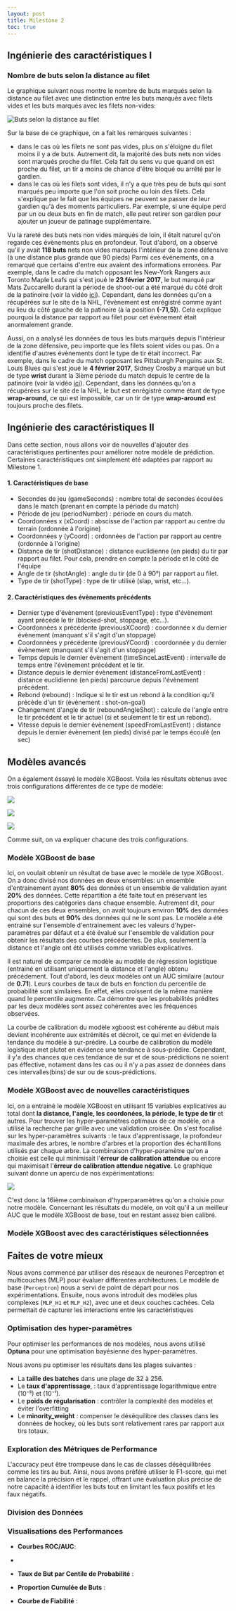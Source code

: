 ```yaml
---
layout: post
title: Milestone 2
toc: true
---
```


## Ingénierie des caractéristiques I

### Nombre de buts selon la distance au filet

Le graphique suivant nous montre le nombre de buts marqués selon la distance au filet avec une
distinction entre les buts marqués avec filets vides et les buts marqués avec les filets non-vides:

![Buts selon la distance au filet](/public/goals_by_distance_milestone2.png)

Sur la base de ce graphique, on a fait les remarques suivantes :

- dans le cas où les filets ne sont pas vides, plus on s'éloigne du filet moins il y a de buts.
  Autrement dit, la majorité des buts nets non vides sont marqués proche du filet. Cela fait du sens vu que
  quand on est proche du filet, un tir a moins de chance d'être bloqué ou arrêté par le gardien.
- dans le cas où les filets sont vides, il n'y a que très peu de buts qui sont marqués peu importe que l'on soit proche
  ou loin des filets.
  Cela s'explique par le fait que les équipes ne peuvent se passer de leur
  gardien
  qu'à des moments particuliers.
  Par exemple, si une équipe perd par un ou deux buts en fin de match,
  elle peut retirer son gardien pour ajouter un joueur de patinage supplémentaire.

Vu la rareté des buts nets non vides marqués de loin, il était naturel qu'on regarde ces évènements plus en profondeur.
Tout d'abord, on a observé qu'il y avait **118 buts** nets non vides marqués l'intérieur de la zone défensive (à une
distance plus grande que 90 pieds)
Parmi ces évènements, on a remarqué que certains d'entre eux avaient des informations erronées.
Par exemple, dans le cadre du match opposant les New-York Rangers aux Toronto Maple Leafs qui s'est joué le **23 février
2017**, le but
marqué par Mats Zuccarello durant la période de shoot-out a été marqué du côté droit de la patinoire (voir la
vidéo [ici](https://www.youtube.com/watch?v=lM6JXVW0-YY)). Cependant,
dans les données qu'on a récupérées sur le site de la NHL, l'évènement est enrégistré comme ayant eu lieu du côté gauche
de la patinoire (à la position **(-71,5)**). Cela explique
pourquoi la distance par rapport au filet pour cet évènement était anormalement grande.

Aussi, on a analysé les données de tous les buts marqués depuis l'intérieur de la zone défensive, peu importe que les
filets soient
vides ou pas. On a identifié d'autres évènements dont le type de tir était incorrect.
Par exemple, dans le cadre du match opposant les Pittsburgh Penguins aux St. Louis Blues qui s'est joué le **4 février
2017**,
Sidney Crosby a marqué un but de type **wrist** durant la 3ième période du match depuis le centre de la patinoire (voir
la vidéo [ici](https://www.youtube.com/watch?v=CHcbWHyRDbE)). Cependant,
dans les données qu'on a récupérées sur le site de la NHL, le but est enrégistré comme étant de type **wrap-around**, ce
qui est impossible, car un tir de type **wrap-around** est toujours proche des filets.

## Ingénierie des caractéristiques II

Dans cette section, nous allons voir de nouvelles d'ajouter des caractéristiques pertinentes pour améliorer notre modèle
de
prédiction.
Certaines caractéristiques ont simplement été adaptées par rapport au Milestone 1.

#### 1. Caractéristiques de base

- Secondes de jeu (gameSeconds) : nombre total de secondes écoulées dans le match (prenant en compte la période du
  match)
- Période de jeu (periodNumber) : période en cours du match.
- Coordonnées x (xCoord) : abscisse de l'action par rapport au centre du terrain (ordonnée à l'origine)
- Coordonnées y (yCoord) : ordonnées de l'action par rapport au centre (ordonnée à l'origine)
- Distance de tir (shotDistance) : distance euclidienne (en pieds) du tir par rapport au filet.
  Pour cela, prendre en compte la période et le côté de l'équipe
- Angle de tir (shotAngle) : angle du tir (de 0 à 90°) par rapport au filet.
- Type de tir (shotType) : type de tir utilisé (slap, wrist, etc...).

#### 2. Caractéristiques des évènements précédents

- Dernier type d'évènement (previousEventType) : type d'évènement ayant précédé le tir (blocked-shot, stoppage, etc...).
- Coordonnées x précédente (previousXCoord) : coordonnée x du dernier évènement (manquant s'il s'agit d'un stoppage)
- Coordonnées y précédente (previousYCoord) : coordonnée y du dernier évènement (manquant s'il s'agit d'un stoppage)
- Temps depuis le dernier évènement (timeSinceLastEvent) : intervalle de temps entre l'évènement précédent et le tir.
- Distance depuis le dernier évènement (distanceFromLastEvent) : distance euclidienne (en pieds) parcourue depuis
  l'évènement précédent.
- Rebond (rebound) : Indique si le tir est un rebond à la condition qu'il précède d'un tir (évènement : shot-on-goal)
- Changement d'angle de tir (reboundAngleShot) : calcule de l'angle entre le tir précédent et le tir actuel (si et
  seulement le tir est un rebond).
- Vitesse depuis le dernier évènement (speedFromLastEvent) : distance depuis le dernier évènement (en pieds) divisé par
  le temps écoulé (en
  sec)

## Modèles avancés

On a également éssayé le modèle XGBoost. Voila les résultats obtenus avec trois configurations différentes
de ce type de modèle:

![](/public/modele_avance_q3_roc.png)

![](/public/modele_avance_q3_goal_rate.png)

<!-- Ajouter courbe cumulative -->

![](/public/modele_avance_q3_reliability_diagram.png)

Comme suit, on va expliquer chacune des trois configurations.

### Modèle XGBoost de base

Ici, on voulait obtenir un résultat de base avec le modèle de type XGBoost.
On a donc divisé nos données en deux ensembles: un ensemble d'entrainement ayant **80%** des données et un ensemble de validation ayant **20%** des données.
Cette répartition a été faite tout en préservant les proportions des catégories dans chaque ensemble.
Autrement dit, pour chacun de ces deux ensembles, on avait toujours environ **10%** des données qui sont des buts et **90%** des données qui ne le sont pas.
Le modèle a été entrainé sur l'ensemble d'entrainement avec les valeurs d'hyper-paramètres
par défaut et a été évalué sur l'ensemble de validation pour obtenir les résultats des courbes précédentes.
De plus, seulement la distance et l'angle ont été utilisés comme variables explicatives.

Il est naturel de comparer ce modèle au modèle de régression logistique (entrainé en utilisant uniquement la distance et l'angle) obtenu précédement.
Tout d'abord, les deux modèles ont un AUC similaire (autour de **0.71**).
Leurs courbes de taux de buts en fonction du percentile de probabilité sont similaires. En effet, elles croissent de la même manière quand le percentile
augmente. Ca démontre que les probabilités prédites par les deux modèles sont assez cohérentes avec les fréquences observées.

<!-- Ajouter comment courbe cumulative -->

La courbe de calibration du modèle xgboost est cohérente au début
mais devient incohérente aux extrémités et décroit, ce qui met en évidende la tendance du modèle à sur-prédire.
La courbe de calibration du modèle logistique met plutot en évidence une tendance à sous-prédire.
Cependant, il y'a des chances que ces tendance de sur et de sous-prédictions ne soient pas éffective, notament dans les cas
ou il n'y a pas assez de données dans ces intervalles(bins) de sur ou de sous-prédictions.

<!-- Ajouter lien expérience wandb -->

### Modèle XGBoost avec de nouvelles caractéristiques

Ici, on a entrainé le modèle XGBoost en utilisant 15 variables explicatives au total dont **la distance, l'angle, les coordonées,
la période, le type de tir** et autres.
Pour trouver les hyper-paramètres optimaux de ce modèle, on a utilisé la recherche par grille avec une validation croisée. On s'est
focalisé sur les hyper-paramètres suivants : le taux d'apprentissage, la profondeur maximale des arbres, le nombre d'arbres
et la proportion des échantillons utilisés par chaque arbre. La combinaison d'hyper-paramètre qu'on a choisie est celle qui minimisait l'**érreur de calibration attendue** ou encore
qui maximisait l'**érreur de calibration attendue négative**. Le graphique suivant donne un apercu de nos expérimentations:

![](/public/modele_avance_q2_grid_search_hyperparameter_new.png)

C'est donc la 16ième combinaison d'hyperparamètres qu'on a choisie pour notre modèle.
Concernant les résultats du modèle, on voit qu'il a un meilleur AUC que le modèle XGBoost de base, tout en restant assez bien calibré.

<!-- Ajouter lien expérience wandb -->

### Modèle XGBoost avec des caractéristiques sélectionnées



## Faites de votre mieux

Nous avons commencé par utiliser des réseaux de neurones Perceptron et multicouches (MLP) pour évaluer différentes
architectures. Le
modèle de base (`Perceptron`) nous a servi de point de départ pour nos expérimentations. Ensuite, nous avons introduit
des modèles plus complexes (`MLP_H1` et `MLP_H2`), avec une et deux couches cachées. Cela permettait de capturer les interactions entre les caractéristiques

### Optimisation des hyper-paramètres

Pour optimiser les performances de nos modèles, nous avons utilisé **Optuna** pour une optimisation bayésienne des
hyper-paramètres.

Nous avons pu optimiser les résultats dans les plages suivantes :

- La **taille des batches** dans une plage de 32 à 256.
- Le **taux d'apprentissage**, : taux d'apprentissage logarithmique entre (10⁻⁵) et (10⁻¹).
- Le **poids de régularisation** : contrôler la complexité des modèles et éviter l'overfitting
- Le **minority_weight** : compenser le déséquilibre des classes dans les données de hockey, où les
  buts sont relativement rares par rapport aux tirs totaux.

### Exploration des Métriques de Performance

L'accuracy peut être trompeuse dans le cas de classes déséquilibrées comme les tirs au but.
Ainsi, nous avons préféré utiliser le F1-score, qui met en balance la précision et le rappel,
offrant une évaluation plus précise de notre capacité à identifier les buts tout en limitant les faux positifs et les
faux négatifs.

### Division des Données


### Visualisations des Performances

- **Courbes ROC/AUC**:
-
- **Taux de But par Centile de Probabilité** :

- **Proportion Cumulée de Buts** :

- **Courbe de Fiabilité** :

